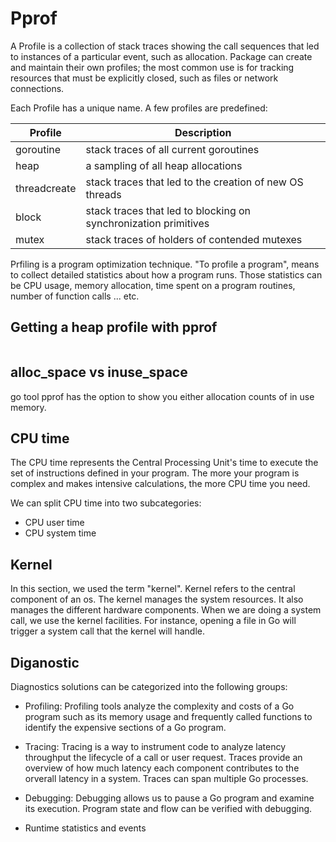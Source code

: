 # Pprof

A Profile is a collection of stack traces showing the call sequences that led to instances of a particular event, such as allocation. Package can create and maintain their own profiles; the most common use is for tracking resources that must be explicitly closed, such as files or network connections.

Each Profile has a unique name. A few profiles are predefined:

|Profile|Description|
|-|-|
|goroutine|stack traces of all current goroutines|
|heap|a sampling of all heap allocations|
|threadcreate|stack traces that led to the creation of new OS threads|
|block|stack traces that led to blocking on synchronization primitives|
|mutex|stack traces of holders of contended mutexes|

Prfiling is a program optimization technique. "To profile a program", means to collect detailed statistics about how a program runs. Those statistics can be CPU usage, memory allocation, time spent on a program routines, number of function calls ... etc.

## Getting a heap profile with pprof

```go
```

## alloc_space vs inuse_space

go tool pprof has the option to show you either allocation counts of in use memory.

## CPU time

The CPU time represents the Central Processing Unit's time to execute the set of instructions defined in your program. The more your program is complex and makes intensive calculations, the more CPU time you need.

We can split CPU time into two subcategories:

- CPU user time
- CPU system time

## Kernel

In this section, we used the term "kernel". Kernel refers to the central component of an os. The kernel manages the system resources. It also manages the different hardware components. When we are doing a system call, we use the kernel facilities. For instance, opening a file in Go will trigger a system call that the kernel will handle.

## Diganostic

Diagnostics solutions can be categorized into the following groups:

- Profiling: Profiling tools analyze the complexity and costs of a Go program such as its memory usage and frequently called functions to identify the expensive sections of a Go program.

- Tracing: Tracing is a way to instrument code to analyze latency throughput the lifecycle of a call or user request. Traces provide an overview of how much latency each component contributes to the orverall latency in a system. Traces can span multiple Go processes.

- Debugging: Debugging allows us to pause a Go program and examine its execution. Program state and flow can be verified with debugging.

- Runtime statistics and events

